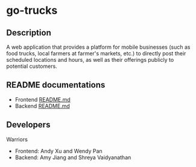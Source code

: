 # go-trucks

## Description
A web application that provides a platform for mobile businesses (such as food trucks, local farmers at farmer's markets, etc.) to directly post their scheduled locations and hours, as well as their offerings publicly to potential customers.

## README documentations
* Frontend [README.md](https://github.com/ase-warriors/go-trucks/blob/master/frontend/README.md)
* Backend [README.md](https://github.com/ase-warriors/go-trucks/blob/master/backend/README.md)

## Developers
Warriors
* Frontend: Andy Xu and Wendy Pan
* Backend: Amy Jiang and Shreya Vaidyanathan
